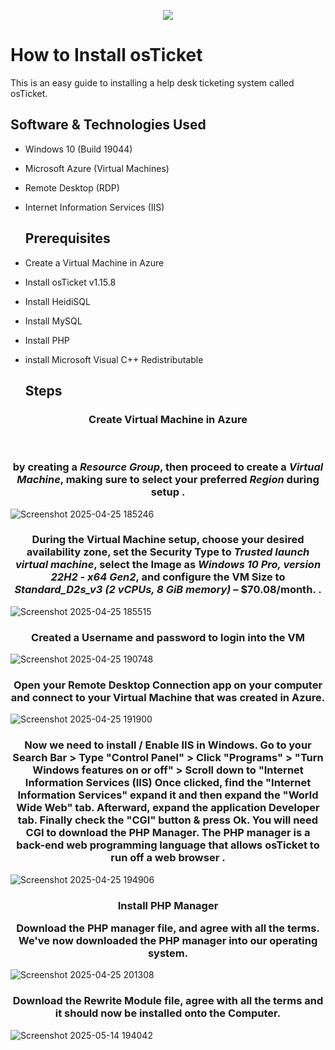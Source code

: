 <p align="center">
<img src="https://i.imgur.com/Clzj7Xs.png"/>
</p>

<h1> How to Install osTicket </h1>
This is an easy guide to installing a help desk ticketing system called osTicket.<br/>



<h2> Software & Technologies Used</h2>

- Windows 10 (Build 19044)
- Microsoft Azure (Virtual Machines)
- Remote Desktop (RDP)
- Internet Information Services (IIS)

  <h2> Prerequisites </h2>

- Create a Virtual Machine in Azure
- Install osTicket v1.15.8
- Install HeidiSQL
- Install MySQL
- Install PHP
- install Microsoft Visual C++ Redistributable
  <h2>Steps</h2>
<h3 align="center">Create Virtual Machine in Azure</h3>
<br />
<p>
  
<h3 align="center"> by creating a <em>Resource Group</em>, then proceed to create a <em>Virtual Machine</em>, making sure to select your preferred <em>Region</em> during setup .</h3>




![Screenshot 2025-04-25 185246](https://github.com/user-attachments/assets/4a23e286-bb78-48b4-bcfb-15fa8539b23f)



<h3 align="center"> During the Virtual Machine setup, choose your desired availability zone, set the Security Type to <em>Trusted launch virtual machine</em>, select the Image as <em>Windows 10 Pro, version 22H2 - x64 Gen2</em>, and configure the VM Size to <em>Standard_D2s_v3 (2 vCPUs, 8 GiB memory)</em> – $70.08/month. .</h3>


![Screenshot 2025-04-25 185515](https://github.com/user-attachments/assets/66029223-657a-4cfa-8471-67c0ea3356a9)



<h3 align="center">Created a Username and password to login into the VM</h3>



![Screenshot 2025-04-25 190748](https://github.com/user-attachments/assets/94458b16-9a82-4141-9aeb-bb08206431e4)



<h3 align="center">Open your Remote Desktop Connection app on your computer and connect to your Virtual Machine that was created in Azure.</h3>

![Screenshot 2025-04-25 191900](https://github.com/user-attachments/assets/79bdb36a-58ff-4105-8ca8-912d886bad7c)



<h3 align="center">Now we need to install / Enable IIS in Windows. Go to your Search Bar > Type "Control Panel" > Click "Programs" > "Turn Windows features on or off" > Scroll down to "Internet Information Services (IIS)   Once clicked, find the "Internet Information Services" expand it and then expand the "World Wide Web" tab. Afterward, expand the application Developer tab. Finally check the "CGI" button & press Ok. You will need CGI to download the PHP Manager. The PHP manager is a back-end web programming language that allows osTicket to run off a web browser .</h3>


![Screenshot 2025-04-25 194906](https://github.com/user-attachments/assets/91f267e7-6fa6-4d49-8e5b-8283da4f9155)



<h3 align="center"> Install PHP Manager


Download the PHP manager file, and agree with all the terms. We've now downloaded the PHP manager into our operating system.
     </h3>

![Screenshot 2025-04-25 201308](https://github.com/user-attachments/assets/9258b6e5-519e-4233-8cae-4b1bfc91c8c3)


<h3 align="center">Download the Rewrite Module file, agree with all the terms and it should now be installed onto the Computer.</h3>


![Screenshot 2025-05-14 194042](https://github.com/user-attachments/assets/09d4b383-eb1e-4c19-9f04-852730ffe6d5)






















